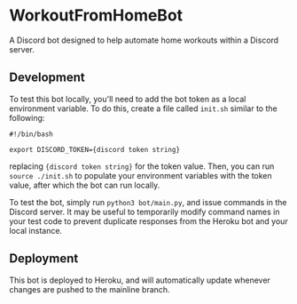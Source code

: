 # WorkoutFromHomeBot

A Discord bot designed to help automate home workouts within a Discord server. 

## Development
 
To test this bot locally, you'll need to add the bot token as a local environment variable. To do this, create a file called `init.sh` similar to the following: 

```
#!/bin/bash

export DISCORD_TOKEN={discord token string}
```

replacing `{discord token string}` for the token value. Then, you can run `source ./init.sh` to populate your environment variables with the token value, after which the bot can run locally. 

To test the bot, simply run `python3 bot/main.py`, and issue commands in the Discord server. It may be useful to temporarily modify command names in your test code to prevent duplicate responses from the Heroku bot and your local instance.


## Deployment
This bot is deployed to Heroku, and will automatically update whenever changes are pushed to the mainline branch. 
